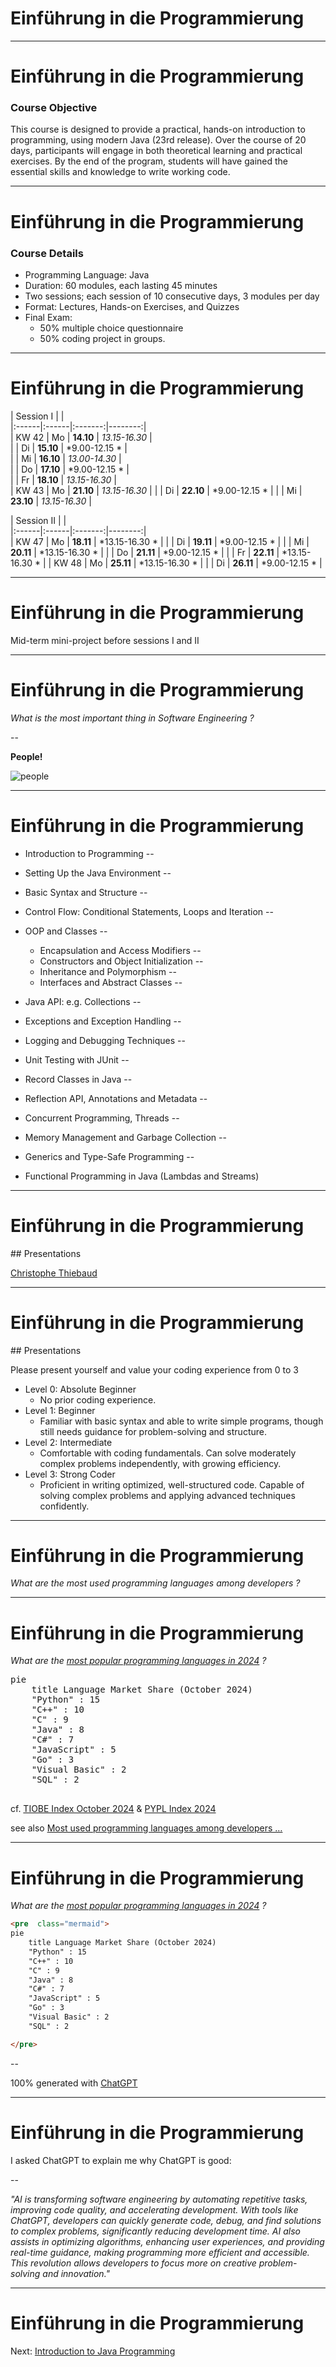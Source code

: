 # Einführung in die Programmierung

---

# Einführung in die Programmierung

### Course Objective

This course is designed to provide a practical, hands-on introduction to programming, using modern Java (23rd release). Over the course of 20 days, participants will engage in both theoretical learning and practical exercises. By the end of the program, students will have gained the essential skills and knowledge to write working code.

---

# Einführung in die Programmierung

### Course Details
* Programming Language: Java
* Duration: 60 modules, each lasting 45 minutes
* Two sessions; each session of 10 consecutive days, 3 modules per day
* Format: Lectures, Hands-on Exercises, and Quizzes
* Final Exam: 
    * 50% multiple choice questionnaire
    * 50% coding project in groups.

---

# Einführung in die Programmierung
                                        
| Session I |  |     
|:------|:------|:-------:|--------:|            
| KW 42 | Mo   | **14.10** |   *13.15-16.30* |    
|       | Di   | **15.10** |   *9.00-12.15 * |    
|       | Mi   | **16.10** |   *13.00-14.30* |    
|       | Do   | **17.10** |   *9.00-12.15 * |    
|       | Fr   | **18.10** |   *13.15-16.30* |    
| KW 43 | Mo   | **21.10** |   *13.15-16.30* | 
|       | Di   | **22.10** |   *9.00-12.15 * | 
|       | Mi   | **23.10** |   *13.15-16.30* | 

| Session II |  |     
|:------|:------|:-------:|--------:|            
| KW 47 | Mo   |  **18.11** |  *13.15-16.30 * |
|       | Di   |  **19.11** |  *9.00-12.15  * |
|       | Mi   |  **20.11** |  *13.15-16.30 * |
|       | Do   |  **21.11** |  *9.00-12.15  * |
|       | Fr   |  **22.11** |  *13.15-16.30 * |
| KW 48 | Mo   |  **25.11** |  *13.15-16.30 * |
|       | Di   |  **26.11** |  *9.00-12.15  * |


---

# Einführung in die Programmierung

Mid-term mini-project before sessions I and II

---

# Einführung in die Programmierung

*What is the most important thing in Software Engineering ?*

--

**People!**

![people](/images/a-emoji-set-background-of-people-of-different-cultures-isolated-on-white-2H853E0.jpg)

---

# Einführung in die Programmierung

* Introduction to Programming
--

* Setting Up the Java Environment
--

* Basic Syntax and Structure
--

* Control Flow: Conditional Statements, Loops and Iteration
--

* OOP and Classes
--

    * Encapsulation and Access Modifiers
--
    * Constructors and Object Initialization
--
    * Inheritance and Polymorphism
--
    * Interfaces and Abstract Classes
--

* Java API: e.g. Collections
--

* Exceptions and Exception Handling
--

* Logging and Debugging Techniques
--

* Unit Testing with JUnit
--

* Record Classes in Java
--

* Reflection API, Annotations and Metadata
--

* Concurrent Programming, Threads
--

* Memory Management and Garbage Collection
--

* Generics and Type-Safe Programming
--

* Functional Programming in Java (Lambdas and Streams)


---

# Einführung in die Programmierung

## Presentations

[Christophe Thiebaud](https://www.linkedin.com/in/cthiebaud/)


---

# Einführung in die Programmierung

## Presentations

Please present yourself and value your coding experience from 0 to 3

* Level 0: Absolute Beginner
    * No prior coding experience. 
* Level 1: Beginner
    * Familiar with basic syntax and able to write simple programs, though still needs guidance for problem-solving and structure.
* Level 2: Intermediate
    * Comfortable with coding fundamentals. Can solve moderately complex problems independently, with growing efficiency.
* Level 3: Strong Coder
    * Proficient in writing optimized, well-structured code. Capable of solving complex problems and applying advanced techniques confidently.


---

# Einführung in die Programmierung

*What are the most used programming languages among developers ?*

---

# Einführung in die Programmierung

*What are the [most popular programming languages in 2024](https://www.google.com/search?q=Most+popular+programming+languages+in+20240) ?*

<pre  class="mermaid">
pie
    title Language Market Share (October 2024)
    "Python" : 15
    "C++" : 10
    "C" : 9
    "Java" : 8
    "C#" : 7
    "JavaScript" : 5
    "Go" : 3
    "Visual Basic" : 2
    "SQL" : 2

</pre>

cf. [TIOBE Index October 2024](https://www.techrepublic.com/article/tiobe-index-news-october-2024-rust-climbs-the-ranks/)
& [PYPL Index 2024](https://www.orientsoftware.com/blog/most-popular-programming-languages/)

see also [Most used programming languages among developers &hellip;](https://www.statista.com/statistics/793628/worldwide-developer-survey-most-used-languages/)

---

# Einführung in die Programmierung

*What are the [most popular programming languages in 2024](https://www.google.com/search?q=Most+popular+programming+languages+in+20240) ?*

```html
<pre  class="mermaid">
pie
    title Language Market Share (October 2024)
    "Python" : 15
    "C++" : 10
    "C" : 9
    "Java" : 8
    "C#" : 7
    "JavaScript" : 5
    "Go" : 3
    "Visual Basic" : 2
    "SQL" : 2

</pre>
```

--

100% generated with [ChatGPT](https://chatgpt.com/c/6707f8b7-404c-8010-83e2-d64b5cf77c63)

---

# Einführung in die Programmierung

I asked ChatGPT to explain me why ChatGPT is good:

--

*"AI is transforming software engineering by automating repetitive tasks, improving code quality, and accelerating development. With tools like ChatGPT, developers can quickly generate code, debug, and find solutions to complex problems, significantly reducing development time. AI also assists in optimizing algorithms, enhancing user experiences, and providing real-time guidance, making programming more efficient and accessible. This revolution allows developers to focus more on creative problem-solving and innovation."*

---

# Einführung in die Programmierung

Next: [Introduction to Java Programming](/slides/?../einfuehrung/01.md)